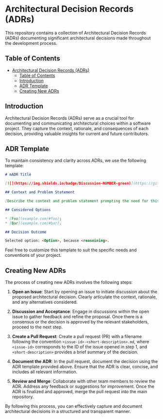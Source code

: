 # Architectural Decision Records (ADRs)

This repository contains a collection of Architectural Decision Records (ADRs) documenting significant architectural decisions made throughout the development process.

## Table of Contents
- [Architectural Decision Records (ADRs)](#architectural-decision-records-adrs)
  - [Table of Contents](#table-of-contents)
  - [Introduction](#introduction)
  - [ADR Template](#adr-template)
  - [Creating New ADRs](#creating-new-adrs)

## Introduction

Architectural Decision Records (ADRs) serve as a crucial tool for documenting and communicating architectural choices within a software project. They capture the context, rationale, and consequences of each decision, providing valuable insights for current and future contributors.

## ADR Template

To maintain consistency and clarity across ADRs, we use the following template:

```md
# mADR Title

[![](https://img.shields.io/badge/Discussion-NUMBER-green)](https://github.com/registry-operator/adr/issues/NUMBER)

## Context and Problem Statement

[Describe the context and problem statement prompting the need for this mADR.]

## Considered Options

* [Foo](example.com/#foo);
* [Bar](example.com/#bar).

## Decision Outcome

Selected option: <Option>, because <reasoining>.
```

Feel free to customize this template to suit the specific needs and conventions of your project.

## Creating New ADRs

The process of creating new ADRs involves the following steps:

1. **Open an Issue**: Start by opening an issue to initiate discussion about the proposed architectural decision. Clearly articulate the context, rationale, and any alternatives considered.

2. **Discussion and Acceptance**: Engage in discussions within the open issue to gather feedback and refine the proposal. Once there is a consensus or the decision is approved by the relevant stakeholders, proceed to the next step.

3. **Create a Pull Request**: Create a pull request (PR) with a filename following the convention `<issue-id>-<short-description>.md`, where `<issue-id>` corresponds to the ID of the issue opened in step 1, and `<short-description>` provides a brief summary of the decision.

4. **Document the ADR**: In the pull request, document the decision using the ADR template provided above. Ensure that the ADR is clear, concise, and includes all relevant information.

5. **Review and Merge**: Collaborate with other team members to review the ADR. Address any feedback or suggestions for improvement. Once the ADR is finalized and approved, merge the pull request into the main repository.

By following this process, you can effectively capture and document architectural decisions in a structured and transparent manner.
